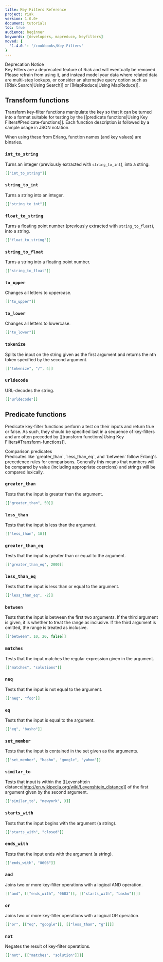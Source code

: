 ```yaml
---
title: Key Filters Reference
project: riak
version: 1.0.0+
document: tutorials
toc: true
audience: beginner
keywords: [developers, mapreduce, keyfilters]
moved: {
  '1.4.0-': '/cookbooks/Key-Filters'
}
---
```


<div class="info"><div class="title">Deprecation Notice</div>Key Filters are a deprecated feature of Riak and will eventually be removed. Please refrain from using it, and instead model your data where related data are multi-step lookups, or consider an alternative query option such as [[Riak Search|Using Search]] or [[MapReduce|Using MapReduce]].</div>

## Transform functions

Transform key-filter functions manipulate the key so that it can be turned into a format suitable for testing by the [[predicate functions|Using Key Filters#Predicate-functions]].  Each function description is followed by a sample usage in JSON notation.

When using these from Erlang, function names (and key values) are binaries.

### `int_to_string`

Turns an integer (previously extracted with `string_to_int`), into a string.

```json
[["int_to_string"]]
```

### `string_to_int`

Turns a string into an integer.

```json
[["string_to_int"]]
```

### `float_to_string`

Turns a floating point number (previously extracted with `string_to_float`), into a string.

```json
[["float_to_string"]]
```

### `string_to_float`

Turns a string into a floating point number.

```json
[["string_to_float"]]
```

### `to_upper`

Changes all letters to uppercase.

```json
[["to_upper"]]
```

### `to_lower`

Changes all letters to lowercase.

```json
[["to_lower"]]
```

### `tokenize`

Splits the input on the string given as the first argument and returns the nth token specified by the second argument.

```json
[["tokenize", "/", 4]]
```

### `urldecode`

URL-decodes the string.

```json
[["urldecode"]]
```

## Predicate functions

Predicate key-filter functions perform a test on their inputs and return true or false. As such, they should be specified last in a sequence of key-filters and are often preceded by [[transform functions|Using Key Filters#Transform-functions]].

<div class="note"><div class="title">Comparison predicates</div> Predicates like `greater_than`, `less_than_eq`, and `between` follow Erlang's precedence rules for comparisons. Generally this means that numbers will be compared by value (including appropriate coercions) and strings will be compared lexically.</div>

### `greater_than`

Tests that the input is greater than the argument.

```json
[["greater_than", 50]]
```

### `less_than`

Tests that the input is less than the argument.

```json
[["less_than", 10]]
```

### `greater_than_eq`

Tests that the input is greater than or equal to the argument.

```json
[["greater_than_eq", 2000]]
```

### `less_than_eq`

Tests that the input is less than or equal to the argument.

```json
[["less_than_eq", -2]]
```

### `between`

Tests that the input is between the first two arguments.  If the third argument is given, it is whether to treat the range as inclusive. If the third argument is omitted, the range is treated as inclusive.

```json
[["between", 10, 20, false]]
```

### `matches`

Tests that the input matches the regular expression given in the argument.

```json
[["matches", "solutions"]]
```

### `neq`

Tests that the input is not equal to the argument.

```json
[["neq", "foo"]]
```

### `eq`

Tests that the input is equal to the argument.

```json
[["eq", "basho"]]
```

### `set_member`

Tests that the input is contained in the set given as the arguments.

```json
[["set_member", "basho", "google", "yahoo"]]
```

### `similar_to`

Tests that input is within the [[Levenshtein distance|http://en.wikipedia.org/wiki/Levenshtein_distance]] of the first argument given by the second argument.

```json
[["similar_to", "newyork", 3]]
```

### `starts_with`

Tests that the input begins with the argument (a string).

```json
[["starts_with", "closed"]]
```

### `ends_with`

Tests that the input ends with the argument (a string).

```json
[["ends_with", "0603"]]
```

### `and`

Joins two or more key-filter operations with a logical AND operation.

```json
[["and", [["ends_with", "0603"]], [["starts_with", "basho"]]]]
```

### `or`

Joins two or more key-filter operations with a logical OR operation.

```json
[["or", [["eq", "google"]], [["less_than", "g"]]]]
```

### `not`

Negates the result of key-filter operations.

```json
[["not", [["matches", "solution"]]]]
```
